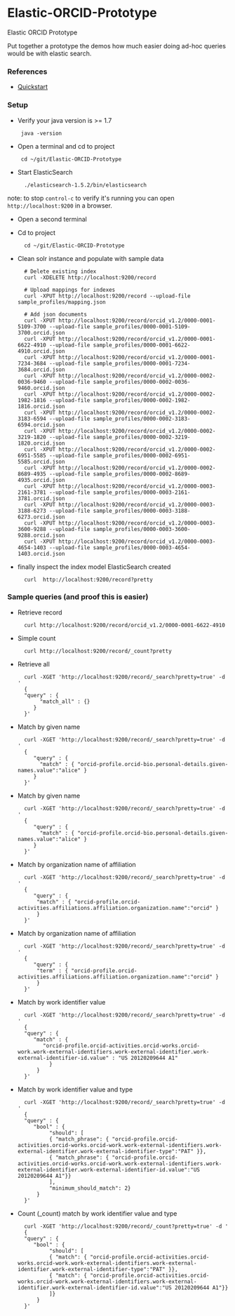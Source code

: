 # Elastic-ORCID-Prototype
Elastic ORCID Prototype

Put together a prototype the demos how much easier doing ad-hoc queries would be with elastic search.

### References 

* [Quickstart](http://www.elasticsearchtutorial.com/elasticsearch-in-5-minutes.html#Install)


### Setup

*  Verify your java version is >= 1.7

        java -version

*  Open a terminal and cd to project

        cd ~/git/Elastic-ORCID-Prototype

* Start ElasticSearch

        ./elasticsearch-1.5.2/bin/elasticsearch

note: to stop `control-c` to verify it's running you can open `http://localhost:9200` in a browser.

* Open a second terminal

* Cd to project

        cd ~/git/Elastic-ORCID-Prototype
        
* Clean solr instance and populate with sample data

        # Delete existing index
        curl -XDELETE http://localhost:9200/record

        # Upload mappings for indexes
        curl -XPUT http://localhost:9200/record --upload-file sample_profiles/mapping.json

        # Add json documents        
        curl -XPUT http://localhost:9200/record/orcid_v1.2/0000-0001-5109-3700 --upload-file sample_profiles/0000-0001-5109-3700.orcid.json
        curl -XPUT http://localhost:9200/record/orcid_v1.2/0000-0001-6622-4910 --upload-file sample_profiles/0000-0001-6622-4910.orcid.json
        curl -XPUT http://localhost:9200/record/orcid_v1.2/0000-0001-7234-3684 --upload-file sample_profiles/0000-0001-7234-3684.orcid.json
        curl -XPUT http://localhost:9200/record/orcid_v1.2/0000-0002-0036-9460 --upload-file sample_profiles/0000-0002-0036-9460.orcid.json
        curl -XPUT http://localhost:9200/record/orcid_v1.2/0000-0002-1982-1816 --upload-file sample_profiles/0000-0002-1982-1816.orcid.json
        curl -XPUT http://localhost:9200/record/orcid_v1.2/0000-0002-3183-6594 --upload-file sample_profiles/0000-0002-3183-6594.orcid.json
        curl -XPUT http://localhost:9200/record/orcid_v1.2/0000-0002-3219-1820 --upload-file sample_profiles/0000-0002-3219-1820.orcid.json
        curl -XPUT http://localhost:9200/record/orcid_v1.2/0000-0002-6951-5585 --upload-file sample_profiles/0000-0002-6951-5585.orcid.json
        curl -XPUT http://localhost:9200/record/orcid_v1.2/0000-0002-8689-4935 --upload-file sample_profiles/0000-0002-8689-4935.orcid.json
        curl -XPUT http://localhost:9200/record/orcid_v1.2/0000-0003-2161-3781 --upload-file sample_profiles/0000-0003-2161-3781.orcid.json
        curl -XPUT http://localhost:9200/record/orcid_v1.2/0000-0003-3188-6273 --upload-file sample_profiles/0000-0003-3188-6273.orcid.json
        curl -XPUT http://localhost:9200/record/orcid_v1.2/0000-0003-3600-9288 --upload-file sample_profiles/0000-0003-3600-9288.orcid.json
        curl -XPUT http://localhost:9200/record/orcid_v1.2/0000-0003-4654-1403 --upload-file sample_profiles/0000-0003-4654-1403.orcid.json

* finally inspect the index model ElasticSearch created

        curl  http://localhost:9200/record?pretty
        
### Sample queries (and proof this is easier)

* Retrieve record

        curl http://localhost:9200/record/orcid_v1.2/0000-0001-6622-4910

* Simple count

        curl http://localhost:9200/record/_count?pretty
        
* Retrieve all 

        curl -XGET 'http://localhost:9200/record/_search?pretty=true' -d '
        {
       	"query" : { 
             "match_all" : {} 
           }
        }'        
        
* Match by given name

        curl -XGET 'http://localhost:9200/record/_search?pretty=true' -d '
        { 
           "query" : { 
             "match" : { "orcid-profile.orcid-bio.personal-details.given-names.value":"alice" }
           } 
        }'


* Match by given name
 
        curl -XGET 'http://localhost:9200/record/_search?pretty=true' -d '
        { 
           "query" : { 
             "match" : { "orcid-profile.orcid-bio.personal-details.given-names.value":"alice" }
           } 
        }'

* Match by organization name of affiliation 

        curl -XGET 'http://localhost:9200/record/_search?pretty=true' -d '
        { 
           "query" : { 
            "match" : { "orcid-profile.orcid-activities.affiliations.affiliation.organization.name":"orcid" }
        	} 
        }' 


* Match by organization name of affiliation 

        curl -XGET 'http://localhost:9200/record/_search?pretty=true' -d '
        { 
           "query" : { 
            "term" : { "orcid-profile.orcid-activities.affiliations.affiliation.organization.name":"orcid" }
        	} 
        }' 


* Match by work identifier value 

        curl -XGET 'http://localhost:9200/record/_search?pretty=true' -d '
        { 
        "query" : {
           "match" : {
              "orcid-profile.orcid-activities.orcid-works.orcid-work.work-external-identifiers.work-external-identifier.work-external-identifier-id.value" : "US 20120209644 A1"
                }
            }
        }' 


* Match by work identifier value and type

        curl -XGET 'http://localhost:9200/record/_search?pretty=true' -d '
        { 
        "query" : { 
           "bool" : { 
            	"should": [
              	{ "match_phrase": { "orcid-profile.orcid-activities.orcid-works.orcid-work.work-external-identifiers.work-external-identifier.work-external-identifier-type":"PAT" }},
              	{ "match_phrase": { "orcid-profile.orcid-activities.orcid-works.orcid-work.work-external-identifiers.work-external-identifier.work-external-identifier-id.value":"US 20120209644 A1"}}
            	],
            	"minimum_should_match": 2}
        	}
        }' 
 

* Count (_count) match by work identifier value and type

        curl -XGET 'http://localhost:9200/record/_count?pretty=true' -d '
        { 
        "query" : { 
           "bool" : { 
            	"should": [
              	{ "match": { "orcid-profile.orcid-activities.orcid-works.orcid-work.work-external-identifiers.work-external-identifier.work-external-identifier-type":"PAT" }},
              	{ "match": { "orcid-profile.orcid-activities.orcid-works.orcid-work.work-external-identifiers.work-external-identifier.work-external-identifier-id.value":"US 20120209644 A1"}}
            	]}
        	}
        }' 
        

     
